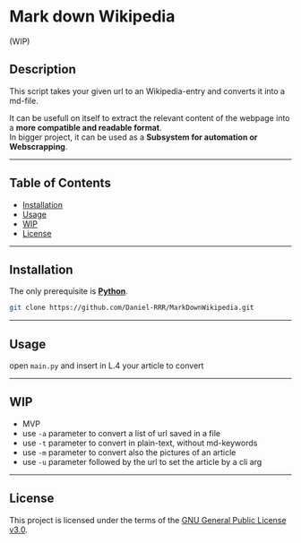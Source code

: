 # Mark down Wikipedia  
(WIP)
  
## Description  

This script takes your given url to an Wikipedia-entry and converts it into a md-file.
  
It can be usefull on itself to extract the relevant content of the webpage into a **more compatible and readable format**.  
In bigger project, it can be used as a **Subsystem for automation or Webscrapping**.  
  
---

## Table of Contents  
  
- [Installation](#installation)
- [Usage](#usage)
- [WIP](#WIP)
- [License](#license)
  
---
  
## Installation  
  
The only prerequisite is [**Python**](https://www.python.org/downloads/).

```bash
git clone https://github.com/Daniel-RRR/MarkDownWikipedia.git
```
  
---
  
## Usage

open ``main.py`` and insert in L.4 your article to convert
  
---
  
## WIP
  
* MVP
* use ``-a`` parameter to convert a list of url saved in a file
* use ``-t`` parameter to convert in plain-text, without md-keywords
* use ``-m`` parameter to convert also the pictures of an article
* use ``-u`` parameter followed by the url to set the article by a cli arg
  
---
  
## License

This project is licensed under the terms of the
[GNU General Public License v3.0](https://choosealicense.com/licenses/gpl-3.0).  
  
  
  